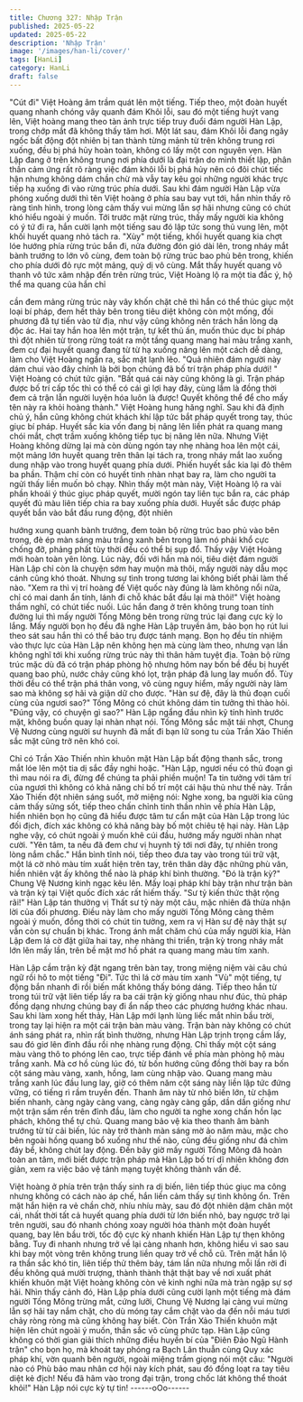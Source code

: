 ```yaml
---
title: Chương 327: Nhập Trận
published: 2025-05-22
updated: 2025-05-22
description: 'Nhập Trận'
image: '/images/han-li/cover/'
tags: [HanLi]
category: HanLi
draft: false
---
```


"Cút đi" Việt Hoàng âm trầm quát lên một tiếng.
Tiếp theo, một đoàn huyết quang nhanh chóng vây quanh đám
Khôi lỗi, sau đó một tiếng huýt vang lên, Việt hoàng mang theo
tàn ảnh trực tiếp truy đuổi đám người Hàn Lập, trong chớp mắt đã
không thấy tăm hơi.
Một lát sau, đám Khôi lỗi đang ngây ngốc bất động đột nhiên bị
tan thành từng mảnh từ trên không trung rơi xuống, đều bị phá
hủy hoàn toàn, không có lấy một con nguyên vẹn.
Hàn Lập đang ở trên không trung nơi phía dưới là đại trận do
mình thiết lập, phân thần cảm ứng rất rõ ràng việc đám khôi lỗi bị
phá hủy nên có đôi chút tiếc hận nhưng không dám chần chừ mà
vẫy tay kêu gọi những người khác trực tiếp hạ xuống đi vào rừng
trúc phía dưới.
Sau khi đám người Hàn Lập vừa phóng xuống dưới thì tên Việt
hoàng ở phía sau bay vụt tới, hắn nhìn thấy rõ ràng tình hình,
trong lòng cảm thấy vui mừng lẫn sợ hãi nhưng cũng có chút khó
hiểu ngoài ý muốn.
Tới trước mặt rừng trúc, thấy mấy người kia không có ý tứ đi ra,
hắn cười lạnh một tiếng sau đó lập tức song thủ vung lên, một
khối huyết quang nhỏ tách ra.
"Xùy" một tiếng, khối huyết quang kia chợt lóe hướng phía rừng
trúc bắn đi, nửa đường đón gió dài lên, trong nháy mắt bành
trướng to lớn vô cùng, đem toàn bộ rừng trúc bao phủ bên trong,
khiến cho phía dưới đỏ rực một mảng, quỷ dị vô cùng.
Mắt thấy huyết quang vô thanh vô tức xâm nhập đến trên rừng
trúc, Việt Hoàng lộ ra một tia đắc ý, hộ thể ma quang của hắn chỉ

cần đem mảng rừng trúc này vây khốn chặt chẽ thì hắn có thể
thúc giục một loại bí pháp, đem hết thảy bên trong tiêu diệt không
còn một mống, đối phương đã tự tiến vào tử địa, như vậy cũng
không nên trách hắn lòng dạ độc ác.
Hai tay hắn hoa lên một trận, tự kết thủ ấn, muốn thúc dục bí
pháp thì đột nhiên từ trong rừng toát ra một tầng quang mang hai
màu trắng xanh, đem cự đại huyết quang đang từ từ hạ xuống
nâng lên một cách dễ dàng, làm cho Việt Hoàng ngẩn ra, sắc mặt
lạnh lẽo.
"Quả nhiên đám người này dám chui vào đây chính là bởi bọn
chúng đã bố trí trận pháp phía dưới! " Việt Hoàng có chút tức
giận.
"Bất quá cái này cũng không là gì. Trận pháp được bố trí cấp tốc
thì có thể có cái gì lợi hay đây, cùng lắm là đồng thời đem cả trận
lẫn người luyện hóa luôn là được! Quyết không thể để cho mấy
tên này ra khỏi hoàng thành." Việt Hoàng hung hăng nghĩ.
Sau khi đã định chủ ý, hắn cũng không chút khách khí lập tức bắt
pháp quyết trong tay, thúc giục bí pháp.
Huyết sắc kia vốn đang bị nâng lên liền phát ra quang mang chói
mắt, chợt trầm xuống không tiếp tục bị nâng lên nữa.
Nhưng Việt Hoàng không dừng lại mà còn dùng ngón tay nhẹ
nhàng hoa lên một cái, một mảng lớn huyết quang trên thân lại
tách ra, trong nháy mắt lao xuống dung nhập vào trong huyết
quang phía dưới.
Phiến huyết sắc kia lại đỏ thêm ba phần. Thậm chí còn có huyết
tinh nhàn nhạt bay ra, làm cho người ta ngửi thấy liền muốn bỏ
chạy.
Nhìn thấy một màn này, Việt Hoàng lộ ra vài phần khoái ý thúc
giục pháp quyết, mười ngón tay liên tục bắn ra, các pháp quyết
đủ màu liên tiếp chia ra bay xuống phía dưới.
Huyết sắc được pháp quyết bắn vào bắt đầu rung động, đột nhiên

hướng xung quanh bành trướng, đem toàn bộ rừng trúc bao phủ
vào bên trong, đè ép màn sáng màu trắng xanh bên trong làm nó
phải khổ cực chống đỡ, phảng phất tùy thời đều có thể bị sụp đổ.
Thấy vậy Việt Hoàng mới hoàn toàn yên lòng.
Lúc này, đối với hắn mà nói, tiêu diệt đám người Hàn Lập chỉ còn
là chuyện sớm hay muộn mà thôi, mấy người này dẫu mọc cánh
cũng khó thoát. Nhưng sự tình trong tương lai không biết phải làm
thế nào.
"Xem ra thì vị trí hoàng đế Việt quốc này đúng là làm không nổi
nữa, chỉ có mai danh ẩn tính, lánh đi chỗ khác bắt đầu lại mà
thôi!" Việt hoàng thầm nghĩ, có chút tiếc nuối.
Lúc hắn đang ở trên không trung toan tính đường lui thì mấy
người Tống Mông bên trong rừng trúc lại đang cực kỳ lo lắng.
Mấy người bọn họ đều đã nghe Hàn Lập truyền âm, bảo bọn họ
rút lui theo sát sau hắn thì có thể bảo trụ được tánh mạng. Bọn họ
đều tín nhiệm vào thực lực của Hàn Lập nên không hẹn mà cùng
làm theo, nhưng vạn lần không nghĩ tới khi xuống rừng trúc này
thì thân hãm tuyệt địa.
Toàn bộ rừng trúc mặc dù đã có trận pháp phòng hộ nhưng hôm
nay bốn bề đều bị huyết quang bao phủ, nước chảy cũng khó lọt,
trận pháp đã lung lay muốn đổ. Tùy thời đều có thể trận phá thân
vong, vô cùng nguy hiểm, mấy người này làm sao mà không sợ
hãi và giận dữ cho được.
"Hàn sư đệ, đây là thủ đoạn cuối cùng của ngươi sao?" Tống
Mông có chút không dám tin tưởng thì thào hỏi.
"Đúng vậy, có chuyện gì sao?" Hàn Lập ngẩng đầu nhìn kỹ tính
hình trước mặt, không buồn quay lại nhàn nhạt nói.
Tống Mông sắc mặt tái nhợt, Chung Vệ Nương cùng người sư
huynh đã mất đi bạn lữ song tu của Trần Xảo Thiến sắc mặt cũng
trở nên khó coi.

Chỉ có Trần Xảo Thiến nhìn khuôn mặt Hàn Lập bất động thanh
sắc, trong mắt lóe lên một tia dị sắc đầy nghi hoặc.
"Hàn Lập, ngươi nếu có thủ đoạn gì thì mau nói ra đi, đừng để
chúng ta phải phiền muộn! Ta tin tưởng với tâm trí của ngươi thì
không có khả năng chỉ bố trí một cái hậu thủ như thế này.
Trần Xảo Thiến đột nhiên sáng suốt, mở miệng nói:
Nghe xong, ba người kia cũng cảm thấy sửng sốt, tiếp theo chấn
chỉnh tinh thần nhìn về phía Hàn Lập, hiển nhiên bọn họ cũng đã
hiểu được tâm tư cẩn mật của Hàn Lập trong lúc đối địch, đích
xác không có khả năng bày bố một chiêu tệ hại này.
Hàn Lập nghe vậy, có chút ngoài ý muốn khẽ cúi đầu, hướng mấy
người nhàn nhạt cười.
"Yên tâm, ta nếu đã đem chư vị huynh tỷ tới nơi đây, tự nhiên
trong lòng nắm chắc." Hắn bình tĩnh nói, tiếp theo đưa tay vào
trong túi trữ vật, một lá cờ nhỏ màu tím xuất hiện trên tay, trên
thân dày đặc những phù văn, hiển nhiên vật ấy không thể nào là
pháp khí bình thường.
"Đó là trận kỳ?" Chung Vệ Nương kinh ngạc kêu lên.
Mấy loại pháp khí bày trận như trận bàn và trận kỳ tại Việt quốc
đích xác rất hiếm thấy.
"Sư tỷ kiến thức thật rộng rãi!" Hàn Lập tán thưởng vị Thất sư tỷ
này một câu, mặc nhiên đã thừa nhận lời của đối phương.
Điều này làm cho mấy người Tống Mông càng thêm ngoài ý
muốn, đồng thời có chút tin tưởng, xem ra vị Hàn sư đệ này thật
sự vẫn còn sự chuẩn bị khác.
Trong ánh mắt chăm chú của mấy người kia, Hàn Lập đem lá cờ
đặt giữa hai tay, nhẹ nhàng thi triển, trận kỳ trong nháy mắt lớn
lên mấy lần, trên bề mặt mơ hồ phát ra quang mang màu tím
xanh.

Hàn Lập cầm trận kỳ đặt ngang trên bàn tay, trong miệng niệm vài
câu chú ngữ rồi hô to một tiếng "Đi".
Tức thì lá cờ màu tím xanh "Vù" một tiếng, tự động bắn nhanh đi
rồi biến mất không thấy bóng dáng.
Tiếp theo hắn từ trong túi trữ vật liên tiếp lấy ra ba cái trận kỳ
giống nhau như đúc, thủ pháp đồng dạng nhưng chúng bay đi ẩn
nấp theo các phương hướng khác nhau.
Sau khi làm xong hết thảy, Hàn Lập mới lạnh lùng liếc mắt nhìn
bầu trời, trong tay lại hiện ra một cái trận bàn màu vàng.
Trận bàn này không có chút ánh sáng phát ra, nhìn rất bình
thường, nhưng Hàn Lập trịnh trọng cầm lấy, sau đó giơ lên đỉnh
đầu rồi nhẹ nhàng rung động.
Chỉ thấy một cột sáng màu vàng thô to phóng lên cao, trực tiếp
đánh về phía màn phòng hộ màu trắng xanh.
Mà cơ hồ cùng lúc đó, từ bốn hướng cũng đồng thời bay ra bốn
cột sáng màu vàng, xanh, hồng, lam cùng nhập vào.
Quang mang màu trắng xanh lúc đầu lung lay, giờ có thêm năm
cột sáng này liền lập tức đứng vững, có tiếng rì rầm truyền đến.
Thanh âm này từ nhỏ biến lớn, từ chậm biến nhanh, càng ngày
càng vang, càng ngày càng gấp, dần dần giống như một trận sấm
rền trên đỉnh đầu, làm cho người ta nghe xong chấn hồn lạc
phách, không thể tự chủ.
Quang mang bảo vệ kia theo thanh âm bành trướng từ từ cải
biến, lúc này trở thành màn sáng mờ ảo năm màu, mặc cho bên
ngoài hồng quang bổ xuống như thế nào, cũng đều giống như đá
chìm đáy bể, không chút lay động.
Đến bây giờ mấy người Tống Mông đã hoàn toàn an tâm, mới biết
được trận pháp mà Hàn Lập bố trí dĩ nhiên không đơn giản, xem
ra việc bảo vệ tánh mạng tuyệt không thành vấn đề.

Việt hoàng ở phía trên trận thấy sinh ra dị biến, liên tiếp thúc giục
ma công nhưng không có cách nào áp chế, hắn liền cảm thấy sự
tình không ổn.
Trên mặt hắn hiện ra vẻ chần chờ, nhíu nhíu mày, sau đó đột
nhiên dậm chân một cái, nhất thời tất cả huyết quang phía dưới từ
lớn biến nhỏ, bay ngược trở lại trên người, sau đó nhanh chóng
xoay người hóa thành một đoàn huyết quang, bay lên bầu trời, tốc
độ cực kỳ nhanh khiến Hàn Lập tự thẹn không bằng.
Tuy đi nhanh nhưng trở về lại càng nhanh hơn, không hiểu vì sao
sau khi bay một vòng trên không trung liền quay trở về chỗ cũ.
Trên mặt hắn lộ ra thần sắc khó tin, liên tiếp thử thêm bảy, tám lần
nữa nhưng mỗi lần rời đi đều không quá mười trượng, thành
thành thật thật bay về nơi xuất phát khiến khuôn mặt Việt hoàng
không còn vẻ kinh nghi nữa mà tràn ngập sự sợ hãi.
Nhìn thấy cảnh đó, Hàn Lập phía dưới cũng cười lạnh một tiếng
mà đám người Tống Mông trừng mắt, cứng lưỡi, Chung Vệ
Nương lại càng vui mừng lẫn sợ hãi tay nắm chặt, cho dù móng
tay cắm chặt vào da đến nỗi máu tươi chảy ròng ròng mà cũng
không hay biết.
Còn Trần Xảo Thiến khuôn mặt hiện lên chút ngoài ý muốn, thần
sắc vô cùng phức tạp.
Hàn Lập cũng không có thời gian giải thích những điều huyền bí
của "Điên Đảo Ngũ Hành trận" cho bọn họ, mà khoát tay phóng ra
Bạch Lân thuẫn cùng Quy xác pháp khí, vờn quanh bên người,
ngoài miệng trầm giọng nói một câu:
"Người nào có Phù bảo mau nhân cơ hội này kích phát, sau đó
đồng loạt ra tay tiêu diệt kẻ địch! Nếu đã hãm vào trong đại trận,
trong chốc lát không thể thoát khỏi!"
Hàn Lập nói cực kỳ tự tin!
------oOo------
